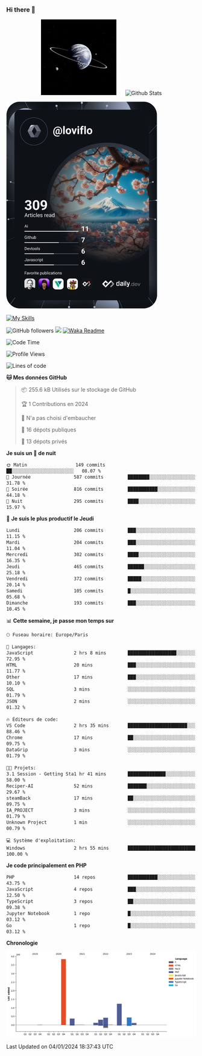 ### Hi there 👋

<p align="center">
  <img src="https://github.com/Loviflo/Loviflo/blob/main/img/portrait.jpg" alt="Loviflo" height="200" style="margin-right: 20px"/>
  <img src="https://github-readme-stats.vercel.app/api?username=Loviflo&show_icons=true&theme=graywhite" alt="Github Stats" />
</p>

<a href="https://app.daily.dev/loviflo"><img src="https://github.com/loviflo/loviflo/blob/main/devcard.svg" width="400" alt="Loviflo's Dev Card"/></a>


[![My Skills](https://skillicons.dev/icons?i=php,laravel,symfony,mysql,js,ts,html,css,sass,angular,docker,webpack,vscode,figma,git,github,gitlab)](https://skillicons.dev)


![GitHub followers](https://img.shields.io/github/followers/Loviflo?label=Follow&style=social)
![](https://visitor-badge.glitch.me/badge?page_id=Loviflo.Loviflo)
[![Waka Readme](https://github.com/Loviflo/Loviflo/actions/workflows/update-stats.yml/badge.svg)](https://github.com/Loviflo/Loviflo/actions/workflows/update-stats.yml)

<!--START_SECTION:waka-->
![Code Time](http://img.shields.io/badge/Code%20Time-1%2C762%20hrs%206%20mins-blue)

![Profile Views](http://img.shields.io/badge/Vues%20du%20profil-0-blue)

![Lines of code](https://img.shields.io/badge/Depuis%20Hello%20World%2C%20j%27ai%20%C3%A9crit-6.8%20million%20Lignes%20de%20code-blue)

**🐱 Mes données GitHub** 

> 📦 255.6 kB Utilisés sur le stockage de GitHub 
 > 
> 🏆 1 Contributions en 2024
 > 
> 🚫 N'a pas choisi d'embaucher
 > 
> 📜 16 dépots publiques 
 > 
> 🔑 13 dépots privés 
 > 
**Je suis un 🦉 de nuit** 

```text
🌞 Matin                  149 commits         ██░░░░░░░░░░░░░░░░░░░░░░░   08.07 % 
🌆 Journée                587 commits         ████████░░░░░░░░░░░░░░░░░   31.78 % 
🌃 Soirée                 816 commits         ███████████░░░░░░░░░░░░░░   44.18 % 
🌙 Nuit                   295 commits         ████░░░░░░░░░░░░░░░░░░░░░   15.97 % 
```
📅 **Je suis le plus productif le Jeudi** 

```text
Lundi                    206 commits         ███░░░░░░░░░░░░░░░░░░░░░░   11.15 % 
Mardi                    204 commits         ███░░░░░░░░░░░░░░░░░░░░░░   11.04 % 
Mercredi                 302 commits         ████░░░░░░░░░░░░░░░░░░░░░   16.35 % 
Jeudi                    465 commits         ██████░░░░░░░░░░░░░░░░░░░   25.18 % 
Vendredi                 372 commits         █████░░░░░░░░░░░░░░░░░░░░   20.14 % 
Samedi                   105 commits         █░░░░░░░░░░░░░░░░░░░░░░░░   05.68 % 
Dimanche                 193 commits         ███░░░░░░░░░░░░░░░░░░░░░░   10.45 % 
```


📊 **Cette semaine, je passe mon temps sur** 

```text
🕑︎ Fuseau horaire: Europe/Paris

💬 Langages: 
JavaScript               2 hrs 8 mins        ██████████████████░░░░░░░   72.95 % 
HTML                     20 mins             ███░░░░░░░░░░░░░░░░░░░░░░   11.77 % 
Other                    17 mins             ███░░░░░░░░░░░░░░░░░░░░░░   10.10 % 
SQL                      3 mins              ░░░░░░░░░░░░░░░░░░░░░░░░░   01.79 % 
JSON                     2 mins              ░░░░░░░░░░░░░░░░░░░░░░░░░   01.32 % 

🔥 Éditeurs de code: 
VS Code                  2 hrs 35 mins       ██████████████████████░░░   88.46 % 
Chrome                   17 mins             ██░░░░░░░░░░░░░░░░░░░░░░░   09.75 % 
DataGrip                 3 mins              ░░░░░░░░░░░░░░░░░░░░░░░░░   01.79 % 

🐱‍💻 Projets: 
3.1 Session - Getting Sta1 hr 41 mins        ██████████████░░░░░░░░░░░   58.00 % 
Reciper-AI               52 mins             ███████░░░░░░░░░░░░░░░░░░   29.67 % 
steamBack                17 mins             ██░░░░░░░░░░░░░░░░░░░░░░░   09.75 % 
IA_PROJECT               3 mins              ░░░░░░░░░░░░░░░░░░░░░░░░░   01.79 % 
Unknown Project          1 min               ░░░░░░░░░░░░░░░░░░░░░░░░░   00.79 % 

💻 Système d'exploitation: 
Windows                  2 hrs 55 mins       █████████████████████████   100.00 % 
```

**Je code principalement en PHP** 

```text
PHP                      14 repos            ███████████░░░░░░░░░░░░░░   43.75 % 
JavaScript               4 repos             ███░░░░░░░░░░░░░░░░░░░░░░   12.50 % 
TypeScript               3 repos             ██░░░░░░░░░░░░░░░░░░░░░░░   09.38 % 
Jupyter Notebook         1 repo              █░░░░░░░░░░░░░░░░░░░░░░░░   03.12 % 
Go                       1 repo              █░░░░░░░░░░░░░░░░░░░░░░░░   03.12 % 
```



**Chronologie**

![Lines of Code chart](https://raw.githubusercontent.com/Loviflo/Loviflo/main/assets/bar_graph.png)


 Last Updated on 04/01/2024 18:37:43 UTC
<!--END_SECTION:waka-->

